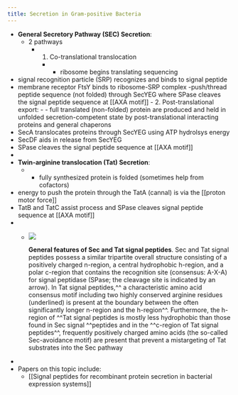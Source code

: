 ```yaml
---
title: Secretion in Gram-positive Bacteria
---
```


- **General Secretory Pathway (SEC) Secretion**:
	- 2 pathways
		- 1. Co-translational translocation
			- - ribosome begins translating sequencing
- signal recognition particle (SRP) recognizes and binds to signal peptide
- membrane receptor FtsY binds to ribosome-SRP complex
  -push/thread peptide sequence (not folded) through SecYEG where SPase cleaves the signal peptide sequence at [[AXA motif]]
		- 2. Post-translational export:
			- - full translated (non-folded) protein are produced and held in unfolded secretion-competent state by post-translational interacting proteins and general chaperons
- SecA translocates proteins through SecYEG using ATP hydrolsys energy
- SecDF aids in release from SecYEG
- SPase cleaves the signal peptide sequence at [[AXA motif]]
-
- **Twin-arginine translocation (Tat) Secretion**:
	- - fully synthesized protein is folded (sometimes help from cofactors)
- energy to push the protein through the TatA (cannal) is via the [[proton motor force]]
- TatB and TatC assist process and SPase cleaves signal peptide sequence at [[AXA motif]]
-
	- ![](https://firebasestorage.googleapis.com/v0/b/firescript-577a2.appspot.com/o/imgs%2Fapp%2FQualifying_Exam%2F_05n_kOoz0.png?alt=media&token=8c015b46-6c55-4e12-a0f0-74caba26f305)
	  
	  **General features of Sec and Tat signal peptides**. Sec and Tat signal peptides possess a similar tripartite overall structure consisting of a positively charged n-region, a central hydrophobic h-region, and a polar c-region that contains the recognition site (consensus: A-X-A) for signal peptidase (SPase; the cleavage site is indicated by an arrow). In Tat signal peptides,^^ a characteristic amino acid consensus motif including two highly conserved arginine residues (underlined) is present at the boundary between the often significantly longer n-region and the h-region^^. Furthermore, the h-region of ^^Tat signal peptides is mostly less hydrophobic than those found in Sec signal ^^peptides and in the ^^c-region of Tat signal peptides^^, frequently positively charged amino acids (the so-called Sec-avoidance motif) are present that prevent a mistargeting of Tat substrates into the Sec pathway
-
- Papers on this topic include:
	- [[Signal peptides for recombinant protein secretion in bacterial expression systems]]